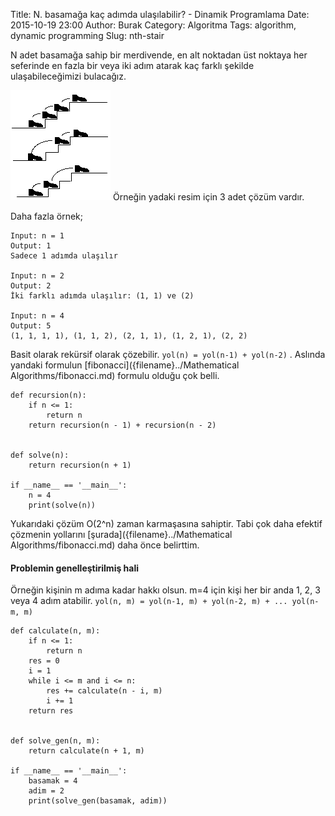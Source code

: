 Title: N. basamağa kaç adımda ulaşılabilir? - Dinamik Programlama
Date: 2015-10-19 23:00
Author: Burak
Category: Algoritma
Tags: algorithm, dynamic programming
Slug: nth-stair

N adet basamağa sahip bir merdivende, en alt noktadan üst noktaya her seferinde en fazla bir veya iki adım atarak kaç farklı şekilde ulaşabileceğimizi bulacağız.

![basamak](/images/DynamicProgramming/stairs.gif) Örneğin yadaki resim için 3 adet çözüm vardır.

Daha fazla örnek;

```
Input: n = 1
Output: 1
Sadece 1 adımda ulaşılır

Input: n = 2
Output: 2
İki farklı adımda ulaşılır: (1, 1) ve (2)

Input: n = 4
Output: 5
(1, 1, 1, 1), (1, 1, 2), (2, 1, 1), (1, 2, 1), (2, 2)
```

Basit olarak rekürsif olarak çözebilir. `yol(n) = yol(n-1) + yol(n-2)` . Aslında yandaki formulun [fibonacci]({filename}../Mathematical Algorithms/fibonacci.md) formulu olduğu çok belli.

```
def recursion(n):
    if n <= 1:
        return n
    return recursion(n - 1) + recursion(n - 2)


def solve(n):
    return recursion(n + 1)

if __name__ == '__main__':
    n = 4
    print(solve(n))
```

Yukarıdaki çözüm O(2^n) zaman karmaşasına sahiptir. Tabi çok daha efektif çözmenin yollarını [şurada]({filename}../Mathematical Algorithms/fibonacci.md) daha önce belirttim.

#### Problemin genelleştirilmiş hali
Örneğin kişinin m adıma kadar hakkı olsun. m=4 için kişi her bir anda 1, 2, 3 veya 4 adım atabilir.
`yol(n, m) = yol(n-1, m) + yol(n-2, m) + ... yol(n-m, m) `

```
def calculate(n, m):
    if n <= 1:
        return n
    res = 0
    i = 1
    while i <= m and i <= n:
        res += calculate(n - i, m)
        i += 1
    return res


def solve_gen(n, m):
    return calculate(n + 1, m)

if __name__ == '__main__':
    basamak = 4
    adim = 2
    print(solve_gen(basamak, adim))
```
